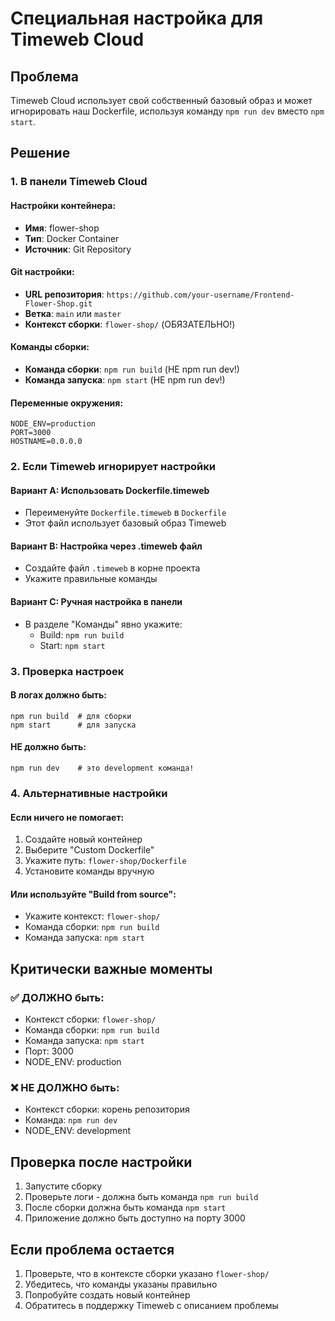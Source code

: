 # Специальная настройка для Timeweb Cloud

## Проблема
Timeweb Cloud использует свой собственный базовый образ и может игнорировать наш Dockerfile, используя команду `npm run dev` вместо `npm start`.

## Решение

### 1. В панели Timeweb Cloud

#### Настройки контейнера:
- **Имя**: flower-shop
- **Тип**: Docker Container
- **Источник**: Git Repository

#### Git настройки:
- **URL репозитория**: `https://github.com/your-username/Frontend-Flower-Shop.git`
- **Ветка**: `main` или `master`
- **Контекст сборки**: `flower-shop/` (ОБЯЗАТЕЛЬНО!)

#### Команды сборки:
- **Команда сборки**: `npm run build` (НЕ npm run dev!)
- **Команда запуска**: `npm start` (НЕ npm run dev!)

#### Переменные окружения:
```
NODE_ENV=production
PORT=3000
HOSTNAME=0.0.0.0
```

### 2. Если Timeweb игнорирует настройки

#### Вариант A: Использовать Dockerfile.timeweb
- Переименуйте `Dockerfile.timeweb` в `Dockerfile`
- Этот файл использует базовый образ Timeweb

#### Вариант B: Настройка через .timeweb файл
- Создайте файл `.timeweb` в корне проекта
- Укажите правильные команды

#### Вариант C: Ручная настройка в панели
- В разделе "Команды" явно укажите:
  - Build: `npm run build`
  - Start: `npm start`

### 3. Проверка настроек

#### В логах должно быть:
```
npm run build  # для сборки
npm start      # для запуска
```

#### НЕ должно быть:
```
npm run dev    # это development команда!
```

### 4. Альтернативные настройки

#### Если ничего не помогает:
1. Создайте новый контейнер
2. Выберите "Custom Dockerfile"
3. Укажите путь: `flower-shop/Dockerfile`
4. Установите команды вручную

#### Или используйте "Build from source":
- Укажите контекст: `flower-shop/`
- Команда сборки: `npm run build`
- Команда запуска: `npm start`

## Критически важные моменты

### ✅ ДОЛЖНО быть:
- Контекст сборки: `flower-shop/`
- Команда сборки: `npm run build`
- Команда запуска: `npm start`
- Порт: 3000
- NODE_ENV: production

### ❌ НЕ ДОЛЖНО быть:
- Контекст сборки: корень репозитория
- Команда: `npm run dev`
- NODE_ENV: development

## Проверка после настройки

1. Запустите сборку
2. Проверьте логи - должна быть команда `npm run build`
3. После сборки должна быть команда `npm start`
4. Приложение должно быть доступно на порту 3000

## Если проблема остается

1. Проверьте, что в контексте сборки указано `flower-shop/`
2. Убедитесь, что команды указаны правильно
3. Попробуйте создать новый контейнер
4. Обратитесь в поддержку Timeweb с описанием проблемы
